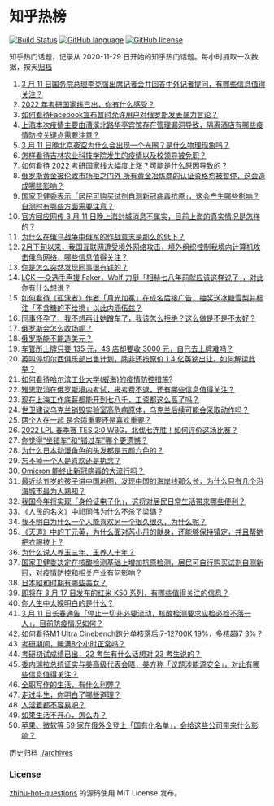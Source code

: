 # 知乎热榜
[![Build Status](https://github.com/ToWeLong/zhihu-hot-questions/workflows/CI/badge.svg)](https://github.com/ToWeLong/zhihu-hot-questions/actions)
[![GitHub language](https://img.shields.io/badge/language-golang-orange.svg)](https://golang.org/)
[![GitHub license](https://img.shields.io/github/license/ToWeLong/zhihu-hot-questions)](https://github.com/ToWeLong/zhihu-hot-questions/blob/main/LICENSE)

知乎热门话题，记录从 2020-11-29 日开始的知乎热门话题。每小时抓取一次数据，按天[归档](./archives)

<!-- BEGIN -->

1. [3 月 11 日国务院总理李克强出席记者会并回答中外记者提问，有哪些信息值得关注？](https://www.zhihu.com/question/521193261)
1. [2022 年考研国家线已出，你有什么感受？](https://www.zhihu.com/question/521334064)
1. [如何看待Facebook宣布暂时允许用户对俄罗斯发表暴力言论？](https://www.zhihu.com/question/521279181)
1. [上海本次疫情主要由漕溪北路华亭宾馆存在管理漏洞导致，隔离酒店有哪些疫情防控关键点需要注意？](https://www.zhihu.com/question/521332302)
1. [3 月 11 日晚北京夜空为什么会出现一个光圈？是什么物理现象吗？](https://www.zhihu.com/question/521365547)
1. [怎样看待吉林农业科技学院发生的疫情以及校领导被免职？](https://www.zhihu.com/question/521166378)
1. [如何看待 2022 考研国家线大幅度上涨？可能是什么原因导致的？](https://www.zhihu.com/question/521343713)
1. [俄罗斯黄金被伦敦市场拒之门外 所有黄金冶炼商的认证资格均被暂停，这会造成哪些影响？](https://www.zhihu.com/question/520693872)
1. [国家卫健委表示「居民可购买试剂自测新冠病毒抗原」，这会产生哪些影响？自测时有哪些方面需要注意？](https://www.zhihu.com/question/521360831)
1. [官方回应网传 3 月 11 日晚上海封城消息不属实，目前上海的真实情况是怎样的？](https://www.zhihu.com/question/521370060)
1. [为什么在俄乌战争中俄军的作战意志是那么的低下？](https://www.zhihu.com/question/520227107)
1. [2月下旬以来，我国互联网遭受境外网络攻击，境外组织控制我境内计算机攻击俄乌网络，哪些信息值得关注？](https://www.zhihu.com/question/521313469)
1. [你是怎么突然发现同事很有钱的？](https://www.zhihu.com/question/521349541)
1. [LCK 一众选手声援 Faker，Wolf 力挺「相赫七八年前就应该这样说了」，对此你有什么想说？](https://www.zhihu.com/question/521324983)
1. [如何看待《孤泳者》作者「月光加冕」在成名后接广告，抽奖送冰糖雪梨并标注「不含糖的不给换」以此内涵伍兹？](https://www.zhihu.com/question/521327890)
1. [同事怀孕了，我不想再让她蹭车了，我该怎么拒绝？这么做是不是不太好？](https://www.zhihu.com/question/423335938)
1. [俄罗斯会怎么收场呢？](https://www.zhihu.com/question/519991438)
1. [俄罗斯能不能造美元？](https://www.zhihu.com/question/520812829)
1. [车管所上牌只要 135 元，4S 店却要收 3000 元，自己去上牌难吗？](https://www.zhihu.com/question/332129046)
1. [英叫停切尔西俱乐部出售计划，除非还按原价 1.4 亿英镑出让，如何解读此举？](https://www.zhihu.com/question/521332381)
1. [如何看待哈尔滨工业大学(威海)的疫情防控措施?](https://www.zhihu.com/question/520977416)
1. [雅思取消在俄罗斯境内考试，报考费不退，还有哪些信息值得关注？](https://www.zhihu.com/question/521071969)
1. [现在上海工作底薪都能开到七八千，工资都这么高了吗？](https://www.zhihu.com/question/519477549)
1. [世卫建议乌克兰销毁实验室高危病原体，乌克兰后续可能会采取动作吗？](https://www.zhihu.com/question/521288756)
1. [两个人在一起  是合适重要还是喜欢重要？](https://www.zhihu.com/question/517140523)
1. [2022 LPL 春季赛 TES 2:0 WBG，北伐七连胜！如何评价这场比赛？](https://www.zhihu.com/question/521363837)
1. [你觉得“坐错车”和“错过车”哪个更遗憾？](https://www.zhihu.com/question/516874939)
1. [为什么日本动漫角色的头发都是五颜六色的？](https://www.zhihu.com/question/366811080)
1. [忘不掉一个人是喜欢还是执念？](https://www.zhihu.com/question/518789246)
1. [Omicron 能终止新冠病毒的大流行吗？](https://www.zhihu.com/question/517621543)
1. [最近给五岁的孩子讲中国地图，发现中国的海岸线那么长，为什么只有几个沿海城市最为人熟知？](https://www.zhihu.com/question/519593614)
1. [我国今年将实现「身份证电子化」，这将对居民日常生活带来哪些便利？](https://www.zhihu.com/question/521300342)
1. [《人民的名义》中祁同伟为什么不杀了梁璐？](https://www.zhihu.com/question/520014723)
1. [我不明白为什么一个人能喜欢另一个很久很久，为什么呢？](https://www.zhihu.com/question/520095085)
1. [《天道》中的丁元英，为什么面对芮小丹的献身，还能够保持镇定，并且帮她把衣服披上？](https://www.zhihu.com/question/515232020)
1. [为什么说人养玉三年、玉养人十年？](https://www.zhihu.com/question/442605717)
1. [国家卫健委决定在核酸检测基础上增加抗原检测，居民可自行购买试剂自测新冠，对疫情防控和相关产业有何影响？](https://www.zhihu.com/question/521357098)
1. [日本昭和时期有哪些美女？](https://www.zhihu.com/question/433573720)
1. [即将在 3 月 17 日发布的红米 K50 系列，有哪些值得关注的信息？](https://www.zhihu.com/question/519651314)
1. [你人生中太晚明白的是什么？](https://www.zhihu.com/question/520862811)
1. [3 月 11 日长春通告「停止一切非必要流动，核酸检测要求应检必检不落一人」，目前防疫情况如何？](https://www.zhihu.com/question/521311624)
1. [如何看待M1 Ultra Cinebench跑分单核落后i7-12700K 19%，多核超i7 3%？](https://www.zhihu.com/question/521127465)
1. [考研期间，睡满8个小时正常吗？](https://www.zhihu.com/question/384677731)
1. [考研初试成绩已出，22 考生有什么话想对 23 考生说的？](https://www.zhihu.com/question/521283114)
1. [委内瑞拉总统证实与美高级代表会晤，美方称「议题涉能源安全」，对此有哪些信息值得关注？](https://www.zhihu.com/question/520745401)
1. [全职写作的生活，有什么利弊？](https://www.zhihu.com/question/295423460)
1. [走过半生，你明白了哪些道理？](https://www.zhihu.com/question/509873596)
1. [人活着都不容易吧？](https://www.zhihu.com/question/519861727)
1. [如果生活不开心，怎么办？](https://www.zhihu.com/question/518953669)
1. [苹果、微软等 59 家在俄外企登上「国有化名单」，会给这些公司带来什么影响？](https://www.zhihu.com/question/521280979)

<!-- END -->

历史归档 [./archives](./archives)


### License
[zhihu-hot-questions](https://github.com/towelong/zhihu-hot-questions) 的源码使用 MIT License 发布。